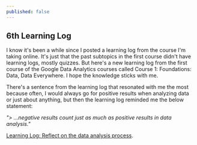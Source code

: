 ```yaml
---
published: false
---
```

## 6th Learning Log

I know it's been a while since I posted a learning log from the course I'm taking online. It's just that the past subtopics in the first course didn't have learning logs, mostly quizzes. But here's a new learning log from the first course of the Google Data Analytics courses called Course 1: Foundations: Data, Data Everywhere. I hope the knowledge sticks with me.

There's a sentence from the learning log that resonated with me the most because often, I would always go for positive results when analyzing data or just about anything, but then the learning log reminded me the below statement:

_"> ...negative results count just as much as positive results in data analysis."_


[Learning Log: Reflect on the data analysis process](http://daringfireball.net/projects/markdown/).

